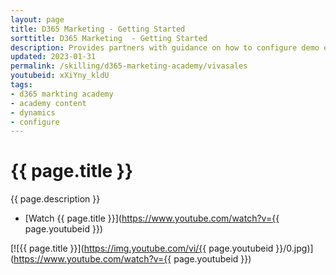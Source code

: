 ```yaml
---
layout: page
title: D365 Marketing - Getting Started
sorttitle: D365 Marketing  - Getting Started
description: Provides partners with guidance on how to configure demo enviornments and getting started with D365 Marketing
updated: 2023-01-31
permalink: /skilling/d365-marketing-academy/vivasales
youtubeid: xXiYny_kldU
tags: 
- d365 markting academy
- academy content
- dynamics
- configure
---
```


# {{ page.title }}

{{ page.description }}

* [Watch {{ page.title }}](https://www.youtube.com/watch?v={{ page.youtubeid }})

[![{{ page.title }}](https://img.youtube.com/vi/{{ page.youtubeid }}/0.jpg)](https://www.youtube.com/watch?v={{ page.youtubeid }})
